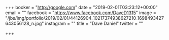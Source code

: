 +++
booker = "http://google.com"
date = "2019-02-01T03:23:12+00:00"
email = ""
facebook = "https://www.facebook.com/DaveD1315"
image = "/jbs/img/portfolio/2019/02/01/44126904_10217374938627210_1698493427643056128_n.jpg"
instagram = ""
title = "Dave Daniel"
twitter = ""

+++
